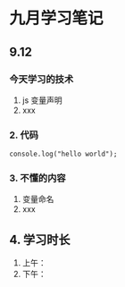 
# 九月学习笔记

## 9.12
### 今天学习的技术
1. js 变量声明
2. xxx
### 2. 代码

```
console.log("hello world");
```

### 3. 不懂的内容
1. 变量命名
2. xxx

## 4. 学习时长
1. 上午：
2. 下午：
